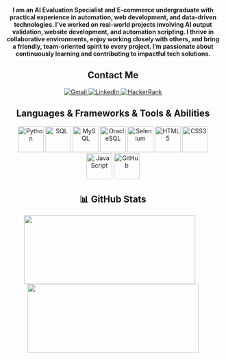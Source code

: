 <p align="center">
  <b>I am an AI Evaluation Specialist and E-commerce undergraduate with practical experience in automation, web development, and data-driven technologies. I've worked on real-world projects involving AI output validation, website development, and automation scripting. I thrive in collaborative environments, enjoy working closely with others, and bring a friendly, team-oriented spirit to every project. I’m passionate about continuously learning and contributing to impactful tech solutions.</b>
</p>

<!-- İstersen buraya yatay çizgi koyabilirsin, ama zorunlu değil -->

<h2 align="center">Contact Me</h2>

<p align="center">
  <a href="mailto:abdullahdereli.info@gmail.com">
    <img alt="Gmail" src="https://img.shields.io/badge/-Gmail-D14836?style=flat-square&logo=gmail&logoColor=white" />
  </a>
  <a href="https://www.linkedin.com/in/abdullah-dereli/" target="_blank">
    <img alt="LinkedIn" src="https://img.shields.io/badge/-LinkedIn-blue?style=flat-square&logo=linkedin&logoColor=white" />
  </a>
  <a href="https://www.hackerrank.com/Abdullah-Dereli" target="_blank">
    <img alt="HackerRank" src="https://img.shields.io/badge/-HackerRank-2EC866?style=flat-square&logo=HackerRank&logoColor=white" />
  </a>
</p>

<h2 align="center"> Languages & Frameworks & Tools & Abilities </h2>

<p align="center">
  <img src="https://img.shields.io/badge/-Python-333?style=flat&logo=python&logoColor=yellow" width="60" height="60" alt="Python" />
  <img src="https://img.shields.io/badge/-SQL-333?style=flat&logo=postgresql&logoColor=blue" width="60" height="60" alt="SQL" />
  <img src="https://img.shields.io/badge/-MySQL-333?style=flat&logo=mysql&logoColor=white" width="60" height="60" alt="MySQL" />
  <img src="https://img.shields.io/badge/-OracleSQL-333?style=flat&logo=oracle&logoColor=red" width="60" height="60" alt="OracleSQL" />
  <img src="https://img.shields.io/badge/-Selenium-333?style=flat&logo=selenium&logoColor=43B02A" width="60" height="60" alt="Selenium" />
  <img src="https://img.shields.io/badge/-HTML5-333?style=flat&logo=html5&logoColor=orange" width="60" height="60" alt="HTML5" />
  <img src="https://img.shields.io/badge/-CSS3-333?style=flat&logo=css3&logoColor=blue" width="60" height="60" alt="CSS3" />
  <img src="https://img.shields.io/badge/-JavaScript-333?style=flat&logo=javascript&logoColor=yellow" width="60" height="60" alt="JavaScript" />
  <img src="https://img.shields.io/badge/-GitHub-333?style=flat&logo=github&logoColor=white" width="60" height="60" alt="GitHub" />
</p>


<h2 align="center">📊 GitHub Stats</h2>

<p align="center">
  <img src="https://github-readme-stats.vercel.app/api/top-langs/?username=Abdullah-Dereli&layout=compact&theme=tokyonight" width="400" height="160" style="vertical-align:middle;" />
  &nbsp;&nbsp;&nbsp;
  <img src="https://github-readme-stats.vercel.app/api?username=Abdullah-Dereli&show_icons=true&theme=tokyonight" width="400" height="160" style="vertical-align:middle;" />
</p>
